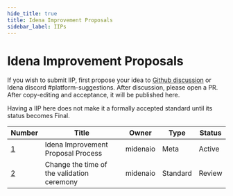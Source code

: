 ```yaml
---
hide_title: true
title: Idena Improvement Proposals
sidebar_label: IIPs
---
```


# Idena Improvement Proposals

If you wish to submit IIP, first propose your idea to [Github discussion](https://github.com/idena-network/idena-docs/discussions) or Idena discord #platform-suggestions.
After discussion, please open a PR. After copy-editing and acceptance, it will be published here.

Having a IIP here does not make it a formally accepted standard until its status becomes Final.

| Number               | Title                                      | Owner    | Type     | Status |
| -------------------- | ------------------------------------------ | -------- | -------- | ------ |
| [1](/docs/iip/iip-1) | Idena Improvement Proposal Process         | midenaio | Meta     | Active |
| [2](/docs/iip/iip-2) | Change the time of the validation ceremony | midenaio | Standard | Review |
